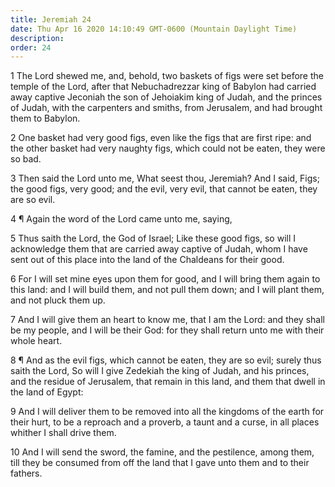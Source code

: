 ```yaml
---
title: Jeremiah 24
date: Thu Apr 16 2020 14:10:49 GMT-0600 (Mountain Daylight Time)
description: 
order: 24
---
```


<p>
  1 The Lord shewed me, and, behold, two baskets of figs were set before the
  temple of the Lord, after that Nebuchadrezzar king of Babylon had carried away
  captive Jeconiah the son of Jehoiakim king of Judah, and the princes of Judah,
  with the carpenters and smiths, from Jerusalem, and had brought them to
  Babylon.
</p>
<p>
  2 One basket had very good figs, even like the figs that are first ripe: and
  the other basket had very naughty figs, which could not be eaten, they were so
  bad.
</p>
<p>
  3 Then said the Lord unto me, What seest thou, Jeremiah? And I said, Figs; the
  good figs, very good; and the evil, very evil, that cannot be eaten, they are
  so evil.
</p>
<p>4 &#xB6; Again the word of the Lord came unto me, saying,</p>
<p>
  5 Thus saith the Lord, the God of Israel; Like these good figs, so will I
  acknowledge them that are carried away captive of Judah, whom I have sent out
  of this place into the land of the Chaldeans for their good.
</p>
<p>
  6 For I will set mine eyes upon them for good, and I will bring them again to
  this land: and I will build them, and not pull them down; and I will plant
  them, and not pluck them up.
</p>
<p>
  7 And I will give them an heart to know me, that I am the Lord: and they shall
  be my people, and I will be their God: for they shall return unto me with
  their whole heart.
</p>
<p>
  8 &#xB6; And as the evil figs, which cannot be eaten, they are so evil; surely
  thus saith the Lord, So will I give Zedekiah the king of Judah, and his
  princes, and the residue of Jerusalem, that remain in this land, and them that
  dwell in the land of Egypt:
</p>
<p>
  9 And I will deliver them to be removed into all the kingdoms of the earth for
  their hurt, to be a reproach and a proverb, a taunt and a curse, in all places
  whither I shall drive them.
</p>
<p>
  10 And I will send the sword, the famine, and the pestilence, among them, till
  they be consumed from off the land that I gave unto them and to their fathers.
</p>
